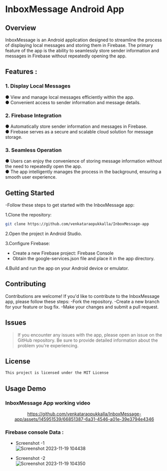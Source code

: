 # InboxMessage Android App
## Overview 
InboxMessage is an Android application designed to streamline the process of displaying local messages and storing them in Firebase. The primary feature of the app is the ability to seamlessly store sender information and messages in Firebase without repeatedly opening the app.
## Features :
### 1. Display Local Messages
● View and manage local messages efficiently within the app.  
● Convenient access to sender information and message details.  
### 2. Firebase Integration
● Automatically store sender information and messages in Firebase.  
● Firebase serves as a secure and scalable cloud solution for message storage.
### 3. Seamless Operation
● Users can enjoy the convenience of storing message information without the need to repeatedly open the app.  
● The app intelligently manages the process in the background, ensuring a smooth user experience.  
## Getting Started
-Follow these steps to get started with the InboxMessage app:

1.Clone the repository:
```bash
git clone https://github.com/venkataraopukkalla/InboxMessage-app
```
2.Open the project in Android Studio.

3.Configure Firebase:

  - Create a new Firebase project: Firebase Console  
  - Obtain the  google-services.json file and place it in the app directory.  
  
4.Build and run the app on your Android device or emulator.

## Contributing
Contributions are welcome! If you'd like to contribute to the InboxMessage app, please follow these steps:
-Fork the repository.
-Create a new branch for your feature or bug fix.
-Make your changes and submit a pull request.

## Issues
>If you encounter any issues with the app, please open an issue on the GitHub repository. Be sure to provide detailed information about the problem you're experiencing.

## License
``` bash
This project is licensed under the MIT License 
```
## Usage Demo
### InboxMessage App working video

<div align="center">
  
  https://github.com/venkataraopukkalla/InboxMessage-app/assets/145951539/66851387-6a31-4546-a01e-39e3794e4346

</div>

### Firebase console Data :
<div style="margin: 10px;">
  
   - Screenshot -1    
![Screenshot 2023-11-19 104438](https://github.com/venkataraopukkalla/InboxMessage-app/assets/145951539/5465959e-1c8b-4cac-8eb5-1c585be7faac)
  
   - Screenshot -2  
![Screenshot 2023-11-19 104350](https://github.com/venkataraopukkalla/InboxMessage-app/assets/145951539/00726e1f-349d-4090-a8e0-ce4de4e815de)

</div>

